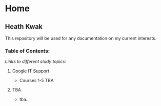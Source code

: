 # Home

## Heath Kwak

This repository will be used for any documentation on my current interests.

### Table of Contents:

*Links to different study topics:*

1. [Google IT Support](n1/README.md "Google IT Support README.md file")
   * Courses 1-5 TBA

2. TBA
   * tba..

